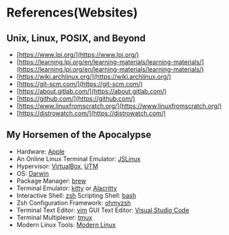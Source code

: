 # References(Websites) 
## Unix, Linux, POSIX, and Beyond

- [https://www.lpi.org/](https://www.lpi.org/)
- [https://learning.lpi.org/en/learning-materials/learning-materials/](https://learning.lpi.org/en/learning-materials/learning-materials/)
- [https://wiki.archlinux.org/](https://wiki.archlinux.org/)
- [https://git-scm.com/](https://git-scm.com/)
- [https://about.gitlab.com/](https://about.gitlab.com/)
- [https://github.com/](https://github.com/)
- [https://www.linuxfromscratch.org/](https://www.linuxfromscratch.org/)
- [https://distrowatch.com/](https://distrowatch.com/)

## My Horsemen of the Apocalypse
- Hardware: [Apple](https://www.apple.com/mac/)
- An Online Linux Terminal Emulator: [JSLinux](https://bellard.org/jslinux/) 
- Hypervisor: [VirtualBox](https://www.virtualbox.org/), [UTM](https://mac.getutm.app/)
- OS: [Darwin](https://github.com/apple/darwin-xnu)
- Package Manager: [brew](https://brew.sh/)
- Terminal Emulator: [kitty](https://sw.kovidgoyal.net/kitty/) or [Alacritty](https://alacritty.org/)
- Interactive Shell: [zsh](https://www.zsh.org/) Scripting Shell: [bash](https://www.gnu.org/software/bash/)
- Zsh Configuration Framework: [ohmyzsh](https://ohmyz.sh/)
- Terminal Text Editor: [vim](https://www.vim.org/) GUI Text Editor: [Visual Studio Code](https://code.visualstudio.com/)
- Terminal Multiplexer: [tmux](https://github.com/tmux)
- Modern Linux Tools: [Modern Linux](https://github.com/ibraheemdev/modern-unix)
